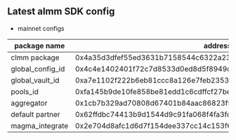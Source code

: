 ## Latest almm SDK config

- mainnet configs

| package name     | address                                                            |
| ---------------- | ------------------------------------------------------------------ |
| clmm package     | 0x4a35d3dfef55ed3631b7158544c6322a23bc434fe4fca1234cb680ce0505f82d |
| global_config_id | 0x4c4e1402401f72c7d8533d0ed8d5f8949da363c7a3319ccef261ffe153d32f8a |
| global_vault_id  | 0xa7e1102f222b6eb81ccc8a126e7feb2353342be9df6f6646a77c4519da29c071 |
| pools_id         | 0xfa145b9de10fe858be81edd1c6cdffcf27be9d016de02a1345eb1009a68ba8b2 |
| aggregator       | 0x1cb7b329ad70808d67401b84aac86823f9e0a117b3f10758cf474a19a6b966f4 |
| default partner  | 0x62ffdbc74413b9d1544d9c91fa068f4fa3fd4c47c1f92f3c8d4c817e1591cad9 |
| magma_integrate  | 0x2e704d8afc1d6d7f154dee337cc14c153f6f9ce1708213e5dc04a32afe0e45f1 |
